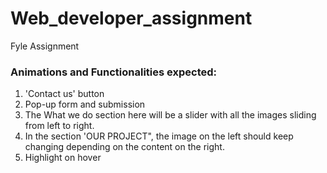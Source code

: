 # Web_developer_assignment
Fyle Assignment
### **Animations  and Functionalities expected:**

1. 'Contact us' button
2. Pop-up form and submission
3. The What we do section here will be a slider with all the images sliding from left to right.
4. In the section 'OUR PROJECT", the image on the left should keep changing depending on the content on the right.
5. Highlight on hover
